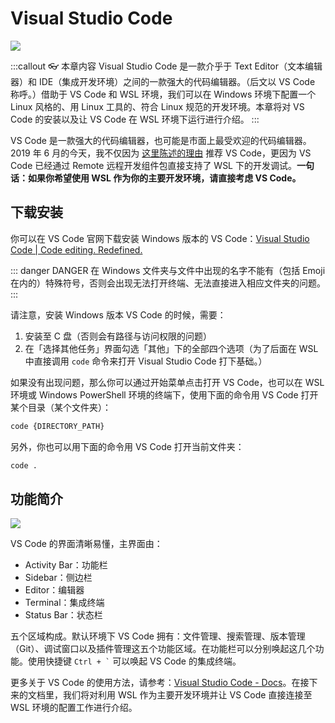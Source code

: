 # Visual Studio Code <Badge text="New" vertical="middle"/>

![](https://cdn.spencer.felinae98.cn/github/2020/09/200902_221343.png)

:::callout 👓 本章内容
Visual Studio Code 是一款介乎于 Text Editor（文本编辑器）和 IDE（集成开发环境）之间的一款强大的代码编辑器。（后文以 VS Code 称呼。）借助于 VS Code 和 WSL 环境，我们可以在 Windows 环境下配置一个 Linux 风格的、用 Linux 工具的、符合 Linux 规范的开发环境。本章将对 VS Code 的安装以及让 VS Code 在 WSL 环境下运行进行介绍。
:::

VS Code 是一款强大的代码编辑器，也可能是市面上最受欢迎的代码编辑器。2019 年 6 月的今天，我不仅因为 [这里陈述的理由](https://sspai.com/post/47719) 推荐 VS Code，更因为 VS Code 已经通过 Remote 远程开发组件包直接支持了 WSL 下的开发调试。**一句话：如果你希望使用 WSL 作为你的主要开发环境，请直接考虑 VS Code。**

## 下载安装

你可以在 VS Code 官网下载安装 Windows 版本的 VS Code：[Visual Studio Code | Code editing. Redefined.](https://code.visualstudio.com/)

::: danger DANGER
在 Windows 文件夹与文件中出现的名字不能有（包括 Emoji 在内的）特殊符号，否则会出现无法打开终端、无法直接进入相应文件夹的问题。
:::

请注意，安装 Windows 版本 VS Code 的时候，需要：

1. 安装至 C 盘（否则会有路径与访问权限的问题）
2. 在「选择其他任务」界面勾选「其他」下的全部四个选项（为了后面在 WSL 中直接调用 `code` 命令来打开 Visual Studio Code 打下基础。）

如果没有出现问题，那么你可以通过开始菜单点击打开 VS Code，也可以在 WSL 环境或 Windows PowerShell 环境的终端下，使用下面的命令用 VS Code 打开某个目录（某个文件夹）：

```bash
code {DIRECTORY_PATH}
```

另外，你也可以用下面的命令用 VS Code 打开当前文件夹：

```bash
code .
```

## 功能简介

![](https://cdn.spencer.felinae98.cn/github/2020/09/200902_221343-1.png)

VS Code 的界面清晰易懂，主界面由：

- Activity Bar：功能栏
- Sidebar：侧边栏
- Editor：编辑器
- Terminal：集成终端
- Status Bar：状态栏

五个区域构成。默认环境下 VS Code 拥有：文件管理、搜索管理、版本管理（Git）、调试窗口以及插件管理这五个功能区域。在功能栏可以分别唤起这几个功能。使用快捷键 `` Ctrl + ` `` 可以唤起 VS Code 的集成终端。

更多关于 VS Code 的使用方法，请参考：[Visual Studio Code - Docs](https://code.visualstudio.com/docs)。在接下来的文档里，我们将对利用 WSL 作为主要开发环境并让 VS Code 直接连接至 WSL 环境的配置工作进行介绍。

